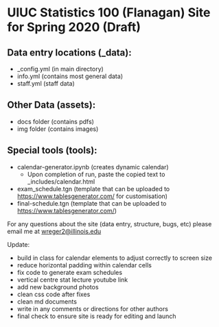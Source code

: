 # UIUC Statistics 100 (Flanagan) Site for Spring 2020 (Draft)

## Data entry locations (\_data):
  - \_config.yml (in main directory)
  - info.yml (contains most general data)
  - staff.yml (staff data)

## Other Data (assets):
  - docs folder (contains pdfs)
  - img folder (contains images)

## Special tools (tools):
  - calendar-generator.ipynb (creates dynamic calendar)
    - Upon completion of run, paste the copied text to \_includes/calendar.html
  - exam_schedule.tgn (template that can be uploaded to https://www.tablesgenerator.com/ for customisation)
  - final-schedule.tgn (template that can be uploaded to https://www.tablesgenerator.com/)

For any questions about the site (data entry, structure, bugs, etc) please email me at wreger2@illinois.edu

Update:
- build in class for calendar elements to adjust correctly to screen size
- reduce horizontal padding within calendar cells
- fix code to generate exam schedules
- vertical centre stat lecture youtube link
- add new background photos
- clean css code after fixes
- clean md documents
- write in any comments or directions for other authors
- final check to ensure site is ready for editing and launch